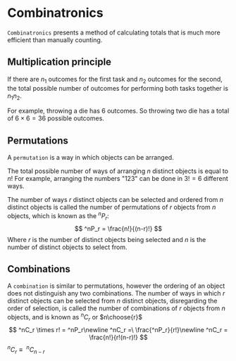 # Combinatronics 

`Combinatronics`  presents a method of calculating totals that is much more efficient than manually counting. 

## Multiplication principle 

If there are $n_1$ outcomes for the first task and $n_2$ outcomes for the second, the total possible number of outcomes for performing both tasks together is $n_1n_2$.

For example, throwing a die has 6 outcomes. So throwing two die has a total of $6\times 6 = 36$ possible outcomes.

## Permutations

A `permutation` is a way in which objects can be arranged. 

The total possible number of ways of arranging $n$ distinct objects is equal to $n!$  For example, arranging the numbers "123" can be done in $3! = 6$ different ways.

The number of ways $r$ distinct objects can be selected and ordered from $n$ distinct objects is called the number of permutations of $r$ objects from $n$ objects, which is known as the $^nP_r$:
$$
^nP_r = \frac{n!}{(n-r)!}
$$
Where $r$ is the number of distinct objects being selected and $n$ is the number of distinct objects to select from.

## Combinations

A `combination` is similar to permutations, however the ordering of an object does not distinguish any two combinations. The number of ways in which $r$ distinct objects can be selected from $n$ distinct objects, disregarding the order of selection, is called the number of combinations of $r$ objects from $n$ objects, and is known as $^nC_r$ or $n\choose{r}$
$$
^nC_r \times r! = ^nP_r\newline
^nC_r =\  \frac{^nP_r}{r!}\newline
^nC_r = \frac{n!}{r!(n-r)!}
$$
$^nC_r \equiv\ ^nC_{n-r}$